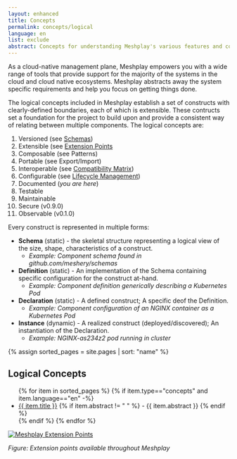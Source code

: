 ```yaml
---
layout: enhanced
title: Concepts
permalink: concepts/logical
language: en
list: exclude
abstract: Concepts for understanding Meshplay's various features and components.
---
```


As a cloud-native management plane, Meshplay empowers you with a wide range of tools that provide support for the majority of the systems in the cloud and cloud native ecosystems. Meshplay abstracts away the system specific requirements and help you focus on getting things done.

The logical concepts included in Meshplay establish a set of constructs with clearly-defined boundaries, each of which is extensible. These contructs set a foundation for the project to build upon and provide a consistent way of relating between multiple components. The logical concepts are:

1. Versioned (see [Schemas](https://github.com/meshery/schemas))
1. Extensible (see [Extension Points](/extensibility)
1. Composable (see Patterns)
1. Portable (see Export/Import)
1. Interoperable (see [Compatibility Matrix](/installation/compatibility-matrix))
1. Configurable (see [Lifecycle Management](/tasks/lifecycle-management))
1. Documented (_you are here_)
1. Testable
1. Maintainable
1. Secure (v0.9.0)
1. Observable (v0.1.0)

Every construct is represented in multiple forms:

- **Schema** (static) - the skeletal structure representing a logical view of the size, shape, characteristics of a construct.
  - *Example: Component schema found in github.com/meshery/schemas*
- **Definition** (static) - An implementation of the Schema containing specific configuration for the construct at-hand.
  - *Example: Component definition generically describing a Kubernetes Pod*
- **Declaration** (static) - A defined construct; A specific deof the Definition.
  - *Example: Component configuration of an NGINX container as a Kubernetes Pod*
- **Instance** (dynamic) - A realized construct (deployed/discovered); An instantiation of the Declaration.
  - *Example: NGINX-as234z2 pod running in cluster*

{% assign sorted_pages = site.pages | sort: "name" %}

## Logical Concepts

<ul>
    {% for item in sorted_pages %}
    {% if item.type=="concepts" and item.language=="en" -%}
      <li><a href="{{ site.baseurl }}{{ item.url }}">{{ item.title }}</a>
      {% if item.abstract != " " %}
        -  {{ item.abstract }}
      {% endif %}
      </li>
      {% endif %}
    {% endfor %}
</ul>

[![Meshplay Extension Points]({{site.baseurl}}/assets/img/architecture/meshery_extension_points.svg)]({{site.baseurl}}/assets/img/architecture/meshery_extension_points.svg)

_Figure: Extension points available throughout Meshplay_